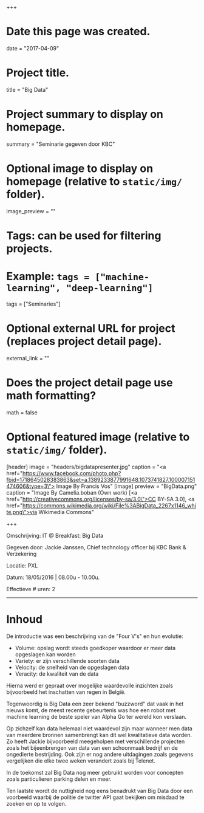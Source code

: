 +++
# Date this page was created.
date = "2017-04-09"

# Project title.
title = "Big Data"

# Project summary to display on homepage.
summary = "Seminarie gegeven door KBC"


# Optional image to display on homepage (relative to `static/img/` folder).
image_preview = ""

# Tags: can be used for filtering projects.
# Example: `tags = ["machine-learning", "deep-learning"]`
tags = ["Seminaries"]

# Optional external URL for project (replaces project detail page).
external_link = ""

# Does the project detail page use math formatting?
math = false

# Optional featured image (relative to `static/img/` folder).
[header]
image = "headers/bigdatapresenter.jpg"
caption = "<a href=\"https://www.facebook.com/photo.php?fbid=1718645028383863&set=a.1389233877991648.1073741827.100007151474606&type=3\"> Image By Francis Vos</a>"
[image]
preview = "BigData.png"
caption = "Image By Camelia.boban (Own work) [<a href=\"http://creativecommons.org/licenses/by-sa/3.0\">CC BY-SA 3.0</a>], <a href=\"https://commons.wikimedia.org/wiki/File%3ABigData_2267x1146_white.png\">via Wikimedia Commons</a>"

+++

Omschrijving: IT @ Breakfast: Big Data

Gegeven door: Jackie Janssen, Chief technology officer bij KBC Bank & Verzekering

Locatie: PXL

Datum: 18/05/2016 | 08.00u - 10.00u.

Effectieve # uren: 2

---

# Inhoud

De introductie was een beschrijving van de "Four V's" en hun evolutie:

+ Volume:     opslag wordt steeds goedkoper waardoor er meer data opgeslagen kan worden
+ Variety:    er zijn verschillende soorten data
+ Velocity:   de snelheid van de opgeslagen data
+ Veracity:   de kwaliteit van de data

Hierna werd er gepraat over mogelijke waardevolle inzichten zoals bijvoorbeeld het inschatten van regen in België.

Tegenwoordig is Big Data een zeer bekend "buzzword" dat vaak in het nieuws komt, de meest recente gebeurtenis was hoe een robot met machine learning de beste speler van Alpha Go ter wereld kon verslaan.

Op zichzelf kan data helemaal niet waardevol zijn maar wanneer men data van meerdere bronnen samenbrengt kan dit wel kwalitatieve data worden.
Zo heeft Jackie bijvoorbeeld meegeholpen met verschillende projecten zoals het bijeenbrengen van data van een schoonmaak bedrijf en de ongedierte bestrijding.
Ook zijn er nog andere uitdagingen zoals gegevens vergelijken die elke twee weken verandert zoals bij Telenet.

In de toekomst zal Big Data nog meer gebruikt worden voor concepten zoals particulieren parking delen en meer.

Ten laatste wordt de nuttigheid nog eens benadrukt van Big Data door een voorbeeld waarbij de politie de twitter API gaat bekijken om misdaad te zoeken en op te volgen.
